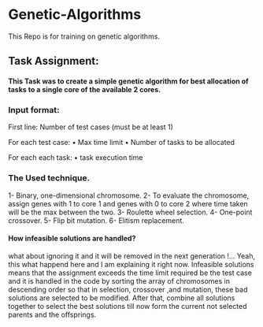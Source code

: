# Genetic-Algorithms
This Repo is for training on genetic algorithms.

## Task Assignment:

#### This Task was to create a simple genetic algorithm for best allocation of tasks to a single core of the available 2 cores.

### Input format:

First line: Number of test cases (must be at least 1) 

For each test case:
• Max time limit
• Number of tasks to be allocated

For each each task:
• task execution time

### The Used technique.

1- Binary, one-dimensional chromosome.
2- To evaluate the chromosome, assign genes with 1 to core 1 and genes with 0 to core 2 where time taken will be the max between the two.
3- Roulette wheel selection.
4- One-point crossover.
5- Flip bit mutation.
6- Elitism replacement.


#### How infeasible solutions are handled?
what about ignoring it and it will be removed in the next generation !...
Yeah, this what happend here and I am explaining it right now.
Infeasible solutions means that the assignment exceeds the time limit required be the test case and it is handled in the code
by sorting the array of chromosomes in descending order so that in selection, crossover ,and mutation, these bad solutions are selected
to be modified. After that, combine all solutions together to select the best solutions till now form the current not selected parents and the offsprings.
